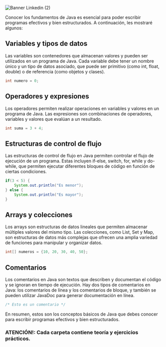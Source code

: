 ![Banner Linkedin (2)](https://user-images.githubusercontent.com/75398496/215573266-53ec87c6-2796-499b-8133-5290632a5868.png)

Conocer los fundamentos de Java es esencial para poder escribir programas efectivos y bien estructurados. A continuación, les mostraré algunos:

## Variables y tipos de datos

Las variables son contenedores que almacenan valores y pueden ser utilizados en un programa de Java. Cada variable debe tener un nombre único y un tipo de datos asociado, que puede ser primitivo (como int, float, double) o de referencia (como objetos y clases).

```java
int numero = 0;
```

## Operadores y expresiones

Los operadores permiten realizar operaciones en variables y valores en un programa de Java. Las expresiones son combinaciones de operadores, variables y valores que evalúan a un resultado.

```java
int suma = 3 + 4;
```

## Estructuras de control de flujo

Las estructuras de control de flujo en Java permiten controlar el flujo de ejecución de un programa. Estas incluyen if-else, switch, for, while y do-while, que permiten ejecutar diferentes bloques de código en función de ciertas condiciones.

```java
if(3 < 5) {
    System.out.println("Es menor");
} else {
    System.out.println("Es mayor");
}
```

## Arrays y colecciones

Los arrays son estructuras de datos lineales que permiten almacenar múltiples valores del mismo tipo. Las colecciones, como List, Set y Map, son estructuras de datos más complejas que ofrecen una amplia variedad de funciones para manipular y organizar datos.

```java
int[] numeros = {10, 20, 30, 40, 50};
```

## Comentarios

Los comentarios en Java son textos que describen y documentan el código y se ignoran en tiempo de ejecución. Hay dos tipos de comentarios en Java: los comentarios de línea y los comentarios de bloque, y también se pueden utilizar JavaDoc para generar documentación en línea.

```java
/* Esto es un comentario */
```

En resumen, estos son los conceptos básicos de Java que debes conocer para escribir programas efectivos y bien estructurados.

### ATENCIÓN!: Cada carpeta contiene teoría y ejercicios prácticos.
